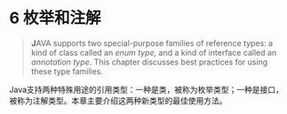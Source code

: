# 6 枚举和注解

> **J**AVA supports two special-purpose families of reference types: a kind of class called an _enum type,_ and a kind of interface called an _annotation type_. This chapter discusses best practices for using these type families.

Java支持两种特殊用途的引用类型：一种是类，被称为枚举类型；一种是接口，被称为注解类型。本章主要介绍这两种新类型的最佳使用方法。
